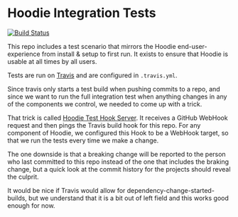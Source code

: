 # Hoodie Integration Tests
[![Build Status](https://travis-ci.org/hoodiehq/hoodie-integration-test.svg)](https://travis-ci.org/hoodiehq/hoodie-integration-test)

This repo includes a test scenario that mirrors the Hoodie end-user-experience from install & setup to first run. It exists to ensure that Hoodie is usable at all times by all users.

Tests are run on [Travis](https://travis-ci.org) and are configured in `.travis.yml`.

Since travis only starts a test build when pushing commits to a repo, and since we want to run the full integration test when anything changes in any of the components we control, we needed to come up with a trick.

That trick is called [Hoodie Test Hook Server](https://github.com/hoodiehq/hoodie-test-hook-server). It receives a GitHub WebHook request and then pings the Travis build hook for this repo. For any component of Hoodie, we configured this Hook to be a WebHook target, so that we run the tests every time we make a change.

The one downside is that a breaking change will be reported to the person who last committed to this repo instead of the one that includes the braking change, but a quick look at the commit history for the projects should reveal the culprit.

It would be nice if Travis would allow for dependency-change-started-builds, but we understand that it is a bit out of left field and this works good enough for now.


